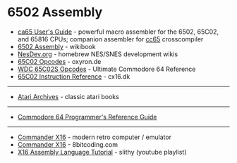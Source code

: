 # 6502 Assembly
* [ca65 User's Guide](https://cc65.github.io/doc/ca65.html) - powerful macro assembler for the 6502, 65C02, and 65816 CPUs; companion assembler for [cc65](https://cc65.github.io/) crosscompiler
* [6502 Assembly](https://en.wikibooks.org/wiki/6502_Assembly) - wikibook
* [NesDev.org](https://www.nesdev.org/) - homebrew NES/SNES development wikis
* [65C02 Opcodes](http://www.oxyron.de/html/opcodesc02.html) - oxyron.de
* [WDC 65C02S Opcodes](https://www.pagetable.com/c64ref/6502/?cpu=65c02s) - Ultimate Commodore 64 Reference
* [65C02 Instruction Reference](https://cx16.dk/65c02/reference.html) - cx16.dk

---

* [Atari Archives](https://www.atariarchives.org/) - classic atari books

---

* [Commodore 64 Programmer's Reference Guide](https://commodore.software/downloads?task=download.send&id=16041&catid=186&m=0)

---

* [Commander X16](https://github.com/commanderx16) - modern retro computer / emulator
* [Commander X16](https://www.8bitcoding.com/p/commander-x16.html) - 8bitcoding.com
* [X16 Assembly Language Tutorial](https://www.youtube.com/playlist?list=PLPSrOWYluVLIJ1n-TsVb-BESL1tkSTRI_) - slithy (youtube playlist)
